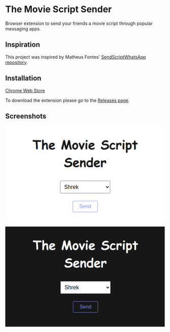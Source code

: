 # The Movie Script Sender

Browser extension to send your friends a movie script through popular messaging
apps.

## Inspiration

This project was inspired by Matheus Fontes' [SendScriptWhatsApp repository].

## Installation

[Chrome Web Store]

To download the extension please go to the [Releases page].

## Screenshots

![Light mode screenshot](screenshots/light-mode.png)
![Dark mode screenshot](screenshots/dark-mode.png)

[SendScriptWhatsApp repository]: https://github.com/Matt-Fontes/SendScriptWhatsApp/tree/main
[Chrome Web Store]: https://chromewebstore.google.com/detail/the-movie-script-sender/nmobldenjbdnfaeonpailhbaoefcbbeo?authuser=0&hl=es>
[Releases Page]: https://github.com/inigochoa/the-movie-script-sender/releases
